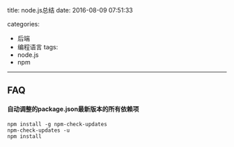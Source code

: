 title: node.js总结
date: 2016-08-09 07:51:33

categories:
- 后端
- 编程语言
tags:
- node.js
- npm
---

## FAQ
#### 自动调整的package.json最新版本的所有依赖项
```
npm install -g npm-check-updates
npm-check-updates -u
npm install
```
